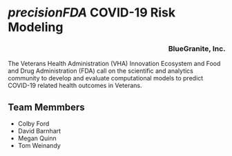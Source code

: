 # _precisionFDA_ COVID-19 Risk Modeling

<h3 align="right">BlueGranite, Inc.</h3>

The Veterans Health Administration (VHA) Innovation Ecosystem and Food and Drug Administration (FDA) call on the scientific and analytics community to develop and evaluate computational models to predict COVID-19 related health outcomes in Veterans. 

## Team Memmbers
- Colby Ford
- David Barnhart
- Megan Quinn
- Tom Weinandy
